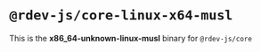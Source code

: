 # `@rdev-js/core-linux-x64-musl`

This is the **x86_64-unknown-linux-musl** binary for `@rdev-js/core`
